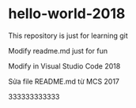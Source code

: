 ﻿# hello-world-2018
This repository is just for learning git

Modify readme.md just for fun

Modify in Visual Studio Code 2018

Sửa file README.md từ MCS 2017 

333333333333